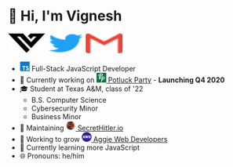 <div>
<h1> 👋 Hi, I'm Vignesh </h1>

<a href="https://vigneshjoglekar.com"><img src="https://github.com/Vigasaurus/Vigasaurus/raw/master/images/Logo.svg" width="75" height="40"></a>
<a href="https://twitter.com/Vigasaurus"><img src="https://github.com/Vigasaurus/Vigasaurus/raw/master/images/Twitter.svg" width="75" height="40"></a>
<a href="mailto:hey@vigneshjoglekar.com"><img src="https://github.com/Vigasaurus/Vigasaurus/raw/master/images/Gmail.svg" width="75" height="40"></a>

<!-- <a href="">
	<img src="https://github.com/Vigasaurus/Vigasaurus/raw/master/images/LinkedIn.svg" width="25" height="25">
</a> -->

- <a href='#'><img src="https://github.com/Vigasaurus/Vigasaurus/raw/master/images/Typescript.svg" height="20" width="20"></a> Full-Stack JavaScript Developer
- 💼 Currently working on <a href="https://potluckparty.com/"><img src="https://github.com/Vigasaurus/Vigasaurus/raw/master/images/PLP-logo.png" height="20" width="20"> Potluck Party</a> - **Launching Q4 2020**
- 🎓 Student at Texas A&M, class of '22
	- B.S. Computer Science
	- Cybersecurity Minor
	- Business Minor
- 🌟 Maintaining <a href="https://github.com/cozuya/secret-hitler/"><img src="https://github.com/Vigasaurus/Vigasaurus/raw/master/images/SH-logo.png" height="20" width="20"> SecretHitler.io</a>
- 💯 Working to grow <a href="https://www.aggiedevelopers.com/"><img src="https://github.com/Vigasaurus/Vigasaurus/raw/master/images/AWD-logo.png" height="20" width="20"> Aggie Web Developers</a>
- 🌱 Currently learning more JavaScript
- 🌐 Pronouns: he/him
